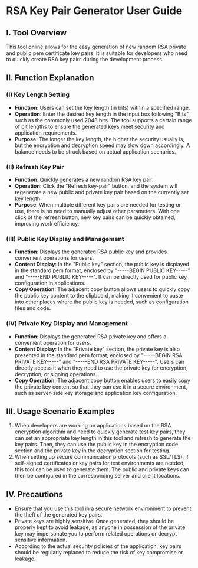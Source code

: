 # RSA Key Pair Generator User Guide

## I. Tool Overview

This tool online allows for the easy generation of new random RSA private and public pem certificate key pairs. It is suitable for developers who need to quickly create RSA key pairs during the development process.

## II. Function Explanation

### (I) Key Length Setting

  * **Function**: Users can set the key length (in bits) within a specified range.
  * **Operation**: Enter the desired key length in the input box following "Bits", such as the commonly used 2048 bits. The tool supports a certain range of bit lengths to ensure the generated keys meet security and application requirements.
  * **Purpose**: The longer the key length, the higher the security usually is, but the encryption and decryption speed may slow down accordingly. A balance needs to be struck based on actual application scenarios.

### (II) Refresh Key Pair

  * **Function**: Quickly generates a new random RSA key pair.
  * **Operation**: Click the "Refresh key-pair" button, and the system will regenerate a new public and private key pair based on the currently set key length.
  * **Purpose**: When multiple different key pairs are needed for testing or use, there is no need to manually adjust other parameters. With one click of the refresh button, new key pairs can be quickly obtained, improving work efficiency.

### (III) Public Key Display and Management

  * **Function**: Displays the generated RSA public key and provides convenient operations for users.
  * **Content Display**: In the "Public key" section, the public key is displayed in the standard pem format, enclosed by "-----BEGIN PUBLIC KEY-----" and "-----END PUBLIC KEY-----". It can be directly used for public key configuration in applications.
  * **Copy Operation**: The adjacent copy button allows users to quickly copy the public key content to the clipboard, making it convenient to paste into other places where the public key is needed, such as configuration files and code.

### (IV) Private Key Display and Management

  * **Function**: Displays the generated RSA private key and offers a convenient operation for users.
  * **Content Display**: In the "Private key" section, the private key is also presented in the standard pem format, enclosed by "-----BEGIN RSA PRIVATE KEY-----" and "-----END RSA PRIVATE KEY-----". Users can directly access it when they need to use the private key for encryption, decryption, or signing operations.
  * **Copy Operation**: The adjacent copy button enables users to easily copy the private key content so that they can use it in a secure environment, such as server-side key storage and application key configuration.

## III. Usage Scenario Examples

  1. When developers are working on applications based on the RSA encryption algorithm and need to quickly generate test key pairs, they can set an appropriate key length in this tool and refresh to generate the key pairs. Then, they can use the public key in the encryption code section and the private key in the decryption section for testing.
  2. When setting up secure communication protocols (such as SSL/TLS), if self-signed certificates or key pairs for test environments are needed, this tool can be used to generate them. The public and private keys can then be configured in the corresponding server and client locations.

## IV. Precautions

  * Ensure that you use this tool in a secure network environment to prevent the theft of the generated key pairs.
  * Private keys are highly sensitive. Once generated, they should be properly kept to avoid leakage, as anyone in possession of the private key may impersonate you to perform related operations or decrypt sensitive information.
  * According to the actual security policies of the application, key pairs should be regularly replaced to reduce the risk of key compromise or leakage.